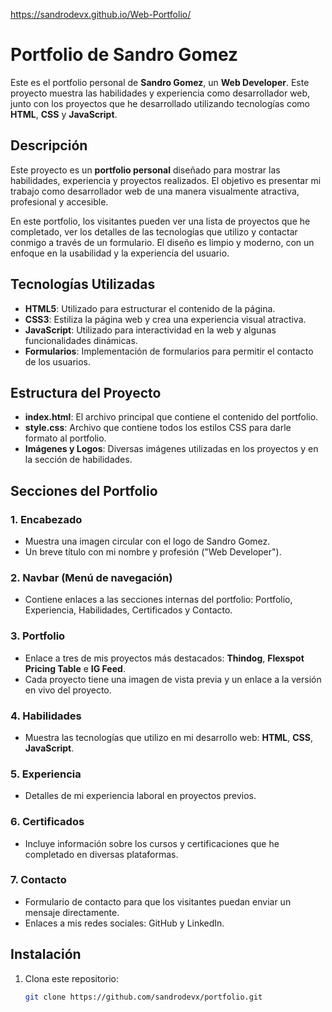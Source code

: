 
https://sandrodevx.github.io/Web-Portfolio/


# Portfolio de Sandro Gomez

Este es el portfolio personal de **Sandro Gomez**, un **Web Developer**. Este proyecto muestra las habilidades y experiencia como desarrollador web, junto con los proyectos que he desarrollado utilizando tecnologías como **HTML**, **CSS** y **JavaScript**.

## Descripción

Este proyecto es un **portfolio personal** diseñado para mostrar las habilidades, experiencia y proyectos realizados. El objetivo es presentar mi trabajo como desarrollador web de una manera visualmente atractiva, profesional y accesible.

En este portfolio, los visitantes pueden ver una lista de proyectos que he completado, ver los detalles de las tecnologías que utilizo y contactar conmigo a través de un formulario. El diseño es limpio y moderno, con un enfoque en la usabilidad y la experiencia del usuario.

## Tecnologías Utilizadas

- **HTML5**: Utilizado para estructurar el contenido de la página.
- **CSS3**: Estiliza la página web y crea una experiencia visual atractiva.
- **JavaScript**: Utilizado para interactividad en la web y algunas funcionalidades dinámicas.
- **Formularios**: Implementación de formularios para permitir el contacto de los usuarios.

## Estructura del Proyecto

- **index.html**: El archivo principal que contiene el contenido del portfolio.
- **style.css**: Archivo que contiene todos los estilos CSS para darle formato al portfolio.
- **Imágenes y Logos**: Diversas imágenes utilizadas en los proyectos y en la sección de habilidades.

## Secciones del Portfolio

### 1. **Encabezado**
   - Muestra una imagen circular con el logo de Sandro Gomez.
   - Un breve título con mi nombre y profesión ("Web Developer").
  

### 2. **Navbar (Menú de navegación)**
   - Contiene enlaces a las secciones internas del portfolio: Portfolio, Experiencia, Habilidades, Certificados y Contacto.

### 3. **Portfolio**
   - Enlace a tres de mis proyectos más destacados: **Thindog**, **Flexspot Pricing Table** e **IG Feed**.
   - Cada proyecto tiene una imagen de vista previa y un enlace a la versión en vivo del proyecto.

### 4. **Habilidades**
   - Muestra las tecnologías que utilizo en mi desarrollo web: **HTML**, **CSS**, **JavaScript**.

### 5. **Experiencia**
   - Detalles de mi experiencia laboral en proyectos previos.

### 6. **Certificados**
   - Incluye información sobre los cursos y certificaciones que he completado en diversas plataformas.

### 7. **Contacto**
   - Formulario de contacto para que los visitantes puedan enviar un mensaje directamente.
   - Enlaces a mis redes sociales: GitHub y LinkedIn.

## Instalación

1. Clona este repositorio:
   ```bash
   git clone https://github.com/sandrodevx/portfolio.git
